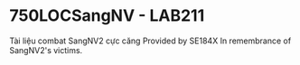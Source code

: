 # 750LOCSangNV - LAB211
Tài liệu combat SangNV2 cực căng 
Provided by SE184X
In remembrance of SangNV2's victims.
